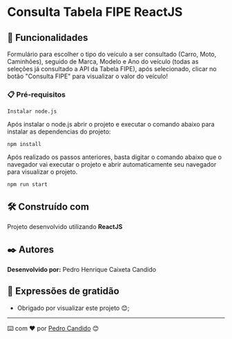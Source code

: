 # Consulta Tabela FIPE ReactJS

## 🚀 Funcionalidades

Formulário para escolher o tipo do veículo a ser consultado (Carro, Moto, Caminhões), seguido de Marca, Modelo e Ano do veículo (todas as seleções já consultado a API da Tabela FIPE), após selecionado, clicar no botão "Consulta FIPE" para visualizar o valor do veículo!

### 📋 Pré-requisitos

```
Instalar node.js
```
Após instalar o node.js abrir o projeto e executar o comando abaixo para instalar as dependencias do projeto:
```
npm install
```
Após realizado os passos anteriores, basta digitar o comando abaixo que o navegador vai executar o projeto e abrir automaticamente seu navegador para visualizar o projeto.
```
npm run start
```

## 🛠️ Construído com

Projeto desenvolvido utilizando **ReactJS**

## ✒️ Autores

**Desenvolvido por:** Pedro Henrique Caixeta Candido

## 🎁 Expressões de gratidão

* Obrigado por visualizar este projeto 😊;

  
---
⌨️ com ❤️ por [Pedro Candido](https://github.com/pedrohcandido) 😊
